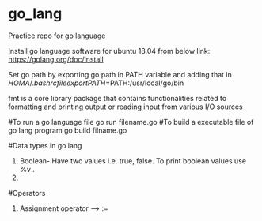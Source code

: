 # go_lang
Practice repo for go language

Install go language software for ubuntu 18.04 from below link:
https://golang.org/doc/install

Set go path by exporting go path in PATH variable and adding that in $HOMA/.bashrc file
export PATH=$PATH:/usr/local/go/bin

fmt is a core library package that contains functionalities related to formatting and printing output or reading input from various I/O sources

#To run a go language file
go run filename.go
#To build a executable file of go lang program
go build filname.go

#Data types in go lang
1. Boolean- Have two values i.e. true, false. To print boolean values use %v .
2. 

#Operators
1. Assignment operator --> :=
